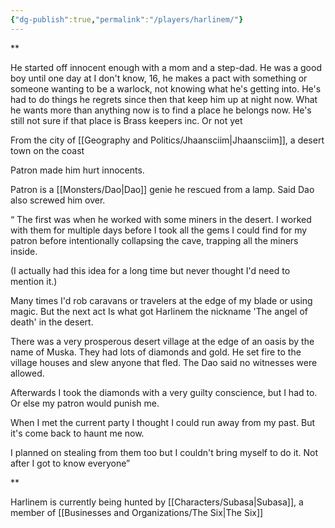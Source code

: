 ```yaml
---
{"dg-publish":true,"permalink":"/players/harlinem/"}
---
```


**

He started off innocent enough with a mom and a step-dad. He was a good boy until one day at I don't know, 16, he makes a pact with something or someone wanting to be a warlock, not knowing what he's getting into. He's had to do things he regrets since then that keep him up at night now. What he wants more than anything now is to find a place he belongs now. He's still not sure if that place is Brass keepers inc. Or not yet

From the city of [[Geography and Politics/Jhaansciim\|Jhaansciim]], a desert town on the coast

Patron made him hurt innocents.

Patron is a [[Monsters/Dao\|Dao]] genie he rescued from a lamp. Said Dao also screwed him over.

“ The first was when he worked with some miners in the desert. I worked with them for multiple days before I took all the gems I could find for my patron before intentionally collapsing the cave, trapping all the miners inside.

(I actually had this idea for a long time but never thought I'd need to mention it.)

Many times I'd rob caravans or travelers at the edge of my blade or using magic. But the next act Is what got Harlinem the nickname 'The angel of death' in the desert.

There was a very prosperous desert village at the edge of an oasis by the name of Muska. They had lots of diamonds and gold. He set fire to the village houses and slew anyone that fled. The Dao said no witnesses were allowed.

Afterwards I took the diamonds with a very guilty conscience, but I had to. Or else my patron would punish me.

When I met the current party I thought I could run away from my past. But it's come back to haunt me now.

I planned on stealing from them too but I couldn't bring myself to do it. Not after I got to know everyone”

**

Harlinem is currently being hunted by [[Characters/Subasa\|Subasa]], a member of [[Businesses and Organizations/The Six\|The Six]]

